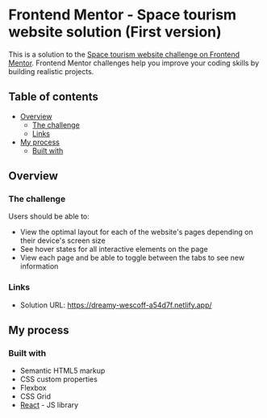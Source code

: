 # Frontend Mentor - Space tourism website solution (First version)

This is a solution to the [Space tourism website challenge on Frontend Mentor](https://www.frontendmentor.io/challenges/space-tourism-multipage-website-gRWj1URZ3). Frontend Mentor challenges help you improve your coding skills by building realistic projects. 

## Table of contents

- [Overview](#overview)
  - [The challenge](#the-challenge)
  - [Links](#links)
- [My process](#my-process)
  - [Built with](#built-with)

## Overview

### The challenge

Users should be able to:

- View the optimal layout for each of the website's pages depending on their device's screen size
- See hover states for all interactive elements on the page
- View each page and be able to toggle between the tabs to see new information


### Links

- Solution URL: https://dreamy-wescoff-a54d7f.netlify.app/
## My process

### Built with

- Semantic HTML5 markup
- CSS custom properties
- Flexbox
- CSS Grid
- [React](https://reactjs.org/) - JS library


